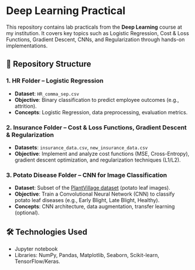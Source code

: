 # Deep Learning Practical

This repository contains lab practicals from the **Deep Learning** course at my institution. It covers key topics such as Logistic Regression, Cost & Loss Functions, Gradient Descent, CNNs, and Regularization through hands-on implementations.

## 📂 Repository Structure

### 1. **HR Folder – Logistic Regression**
   - **Dataset**: `HR_comma_sep.csv`  
   - **Objective**: Binary classification to predict employee outcomes (e.g., attrition).  
   - **Concepts**: Logistic Regression, data preprocessing, evaluation metrics.

### 2. **Insurance Folder – Cost & Loss Functions, Gradient Descent & Regularization**
   - **Datasets**: `insurance_data.csv`, `new_insurance_data.csv`  
   - **Objective**: Implement and analyze cost functions (MSE, Cross-Entropy), gradient descent optimization, and regularization techniques (L1/L2).  

### 3. **Potato Disease Folder – CNN for Image Classification**
   - **Dataset**: Subset of the [PlantVillage dataset](https://www.kaggle.com/datasets/arajmishra/potato-dataset?resource=download) (potato leaf images).  
   - **Objective**: Train a Convolutional Neural Network (CNN) to classify potato leaf diseases (e.g., Early Blight, Late Blight, Healthy).  
   - **Concepts**: CNN architecture, data augmentation, transfer learning (optional).

## 🛠️ Technologies Used
- Jupyter notebook
- Libraries: NumPy, Pandas, Matplotlib, Seaborn, Scikit-learn, TensorFlow/Keras.  
